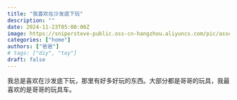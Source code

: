 ```yaml
---
title: "我喜欢在沙发底下玩"
description: ""
date: 2024-11-23T05:00:00Z
image: https://snipersteve-public.oss-cn-hangzhou.aliyuncs.com/pic/assets/2025/01-01/19-50-49-363.png
categories: ["home"]
authors: ["爸爸"]
# tags: ["diy", "toy"]
draft: false
---
```


我总是喜欢在沙发底下玩，那里有好多好玩的东西。大部分都是哥哥的玩具，我最喜欢的是哥哥的玩具车。
